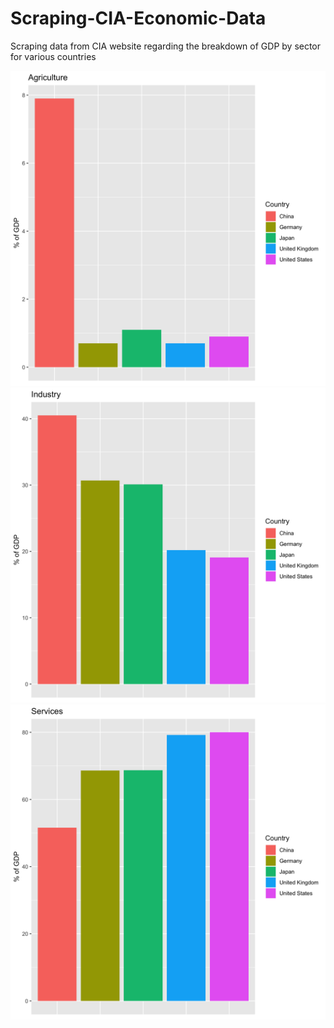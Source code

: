 # Scraping-CIA-Economic-Data
Scraping data from CIA website regarding the breakdown of GDP by sector for various countries

![Screenshot](agriculture.png)
![Screenshot](industry.png)
![Screenshot](services.png)


